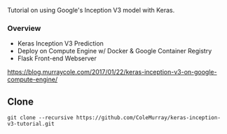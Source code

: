 Tutorial on using Google's Inception V3 model with Keras.

### Overview
* Keras Inception V3 Prediction 
* Deploy on Compute Engine w/ Docker & Google Container Registry
* Flask Front-end Webserver

https://blog.murraycole.com/2017/01/22/keras-inception-v3-on-google-compute-engine/


## Clone

```git clone --recursive https://github.com/ColeMurray/keras-inception-v3-tutorial.git```
